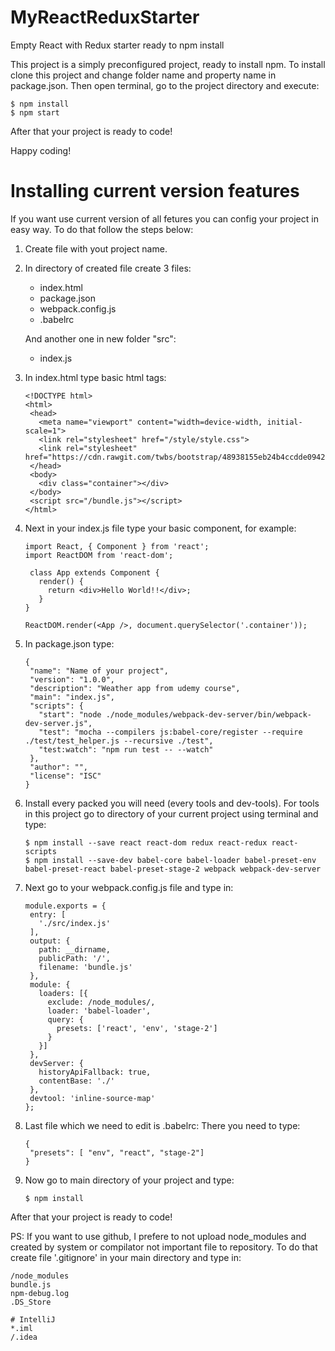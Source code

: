 # MyReactReduxStarter
Empty React with Redux starter ready to npm install

This project is a simply preconfigured project, ready to install npm. To install clone this project and change folder name and property name in package.json. Then open terminal, go to the project directory and execute:
```
$ npm install
$ npm start
```
After that your project is ready to code!

Happy coding!








# Installing current version features

If you want use current version of all fetures you can config your project in easy way. To do that follow the steps below: 

1. Create file with yout project name. 
2. In directory of created file create 3 files:
   - index.html
   - package.json
   - webpack.config.js
   - .babelrc
   
   And another one in new folder "src":
   - index.js
3. In index.html type basic html tags:
   ```
   <!DOCTYPE html>
   <html>
    <head>
      <meta name="viewport" content="width=device-width, initial-scale=1">
      <link rel="stylesheet" href="/style/style.css">
      <link rel="stylesheet" href="https://cdn.rawgit.com/twbs/bootstrap/48938155eb24b4ccdde09426066869504c6dab3c/dist/css/bootstrap.min.css">
    </head>
    <body>
      <div class="container"></div>
    </body>
    <script src="/bundle.js"></script>
   </html>
   ```
4. Next in your index.js file type your basic component, for example: 
   ```
   import React, { Component } from 'react';
   import ReactDOM from 'react-dom';

    class App extends Component {
      render() {
        return <div>Hello World!!</div>;
      }
   }
   
   ReactDOM.render(<App />, document.querySelector('.container'));
   ```
5. In package.json type:
   ```
   {
    "name": "Name of your project",
    "version": "1.0.0",
    "description": "Weather app from udemy course",
    "main": "index.js",
    "scripts": {
      "start": "node ./node_modules/webpack-dev-server/bin/webpack-dev-server.js",
      "test": "mocha --compilers js:babel-core/register --require ./test/test_helper.js --recursive ./test",
      "test:watch": "npm run test -- --watch"
    },
    "author": "",
    "license": "ISC"
   }
   ```
6. Install every packed you will need (every tools and dev-tools). For tools in this project go to directory of your current project using terminal and type:
   ```
   $ npm install --save react react-dom redux react-redux react-scripts
   $ npm install --save-dev babel-core babel-loader babel-preset-env babel-preset-react babel-preset-stage-2 webpack webpack-dev-server
   ```
7. Next go to your webpack.config.js file and type in:
   ```
   module.exports = {
    entry: [
      './src/index.js'
    ],
    output: {
      path: __dirname,
      publicPath: '/',
      filename: 'bundle.js'
    },
    module: {
      loaders: [{
        exclude: /node_modules/,
        loader: 'babel-loader',
        query: {
          presets: ['react', 'env', 'stage-2']
        }
      }]
    },
    devServer: {
      historyApiFallback: true,
      contentBase: './'
    },
    devtool: 'inline-source-map'
   };
   ```
8. Last file which we need to edit is .babelrc: There you need to type: 
   ```
   {
    "presets": [ "env", "react", "stage-2"]
   }
   ```
9. Now go to main directory of your project and type: 
   ```
   $ npm install
   ```
   
 After that your project is ready to code!
 
 PS: If you want to use github, I prefere to not upload node_modules and created by system or compilator not important file to repository. To do that create file '.gitignore' in your main directory and type in: 
```
/node_modules
bundle.js
npm-debug.log
.DS_Store

# IntelliJ
*.iml
/.idea
```
